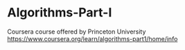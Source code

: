 # Algorithms-Part-I
Coursera course offered by Princeton University
https://www.coursera.org/learn/algorithms-part1/home/info
